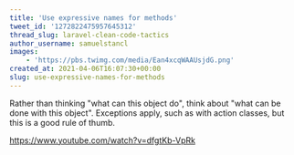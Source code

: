 ```yaml
---
title: 'Use expressive names for methods'
tweet_id: '1272822475957645312'
thread_slug: laravel-clean-code-tactics
author_username: samuelstancl
images:
    - 'https://pbs.twimg.com/media/Ean4xcqWAAUsjdG.png'
created_at: 2021-04-06T16:07:30+00:00
slug: use-expressive-names-for-methods
---
```


Rather than thinking "what can this object do", think about "what can be done with this object". Exceptions apply, such as with action classes, but this is a good rule of thumb.

https://www.youtube.com/watch?v=dfgtKb-VpRk